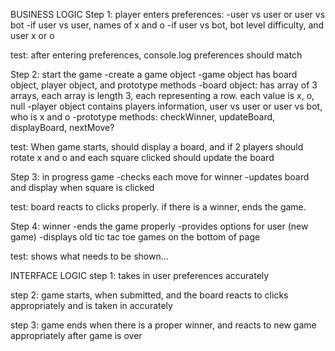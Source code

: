 BUSINESS LOGIC
Step 1: player enters preferences:
-user vs user or user vs bot
-if user vs user, names of x and o
-if user vs bot, bot level difficulty, and user x or o

test: after entering preferences, console.log preferences should match

Step 2: start the game
-create a game object
-game object has board object, player object, and prototype methods
-board object: has array of 3 arrays, each array is length 3, each representing a row. each value is x, o, null
-player object contains players information, user vs user or user vs bot, who is x and o
-prototype methods: checkWinner, updateBoard, displayBoard, nextMove? 

test: When game starts, should display a board, and if 2 players should rotate x and o and each square clicked should update the board

Step 3: in progress game
-checks each move for winner
-updates board and display when square is clicked

test: board reacts to clicks properly. if there is a winner, ends the game.

Step 4: winner
-ends the game properly
-provides options for user (new game)
-displays old tic tac toe games on the bottom of page

test: shows what needs to be shown...


INTERFACE LOGIC
step 1: takes in user preferences accurately

step 2: game starts, when submitted, and the board reacts to clicks appropriately and is taken in accurately

step 3: game ends when there is a proper winner, and reacts to new game appropriately after game is over